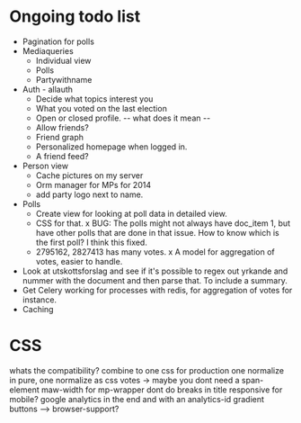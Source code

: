 # Ongoing todo list

* Pagination for polls
* Mediaqueries
    - Individual view
    - Polls
    - Partywithname
* Auth - allauth
    - Decide what topics interest you
    - What you voted on the last election
    - Open or closed profile. -- what does it mean -- 
    - Allow friends?
    - Friend graph
    - Personalized homepage when logged in. 
    - A friend feed?
* Person view
    - Cache pictures on my server
    - Orm manager for MPs for 2014
    - add party logo next to name.
* Polls
    - Create view for looking at poll data in detailed view. 
    - CSS for that. 
    x BUG: The polls might not always have doc_item 1, but have other polls that are done in that issue. How to know which is the first poll? I think this fixed. 
    - 2795162, 2827413 has many votes. 
x A model for aggregation of votes, easier to handle.
* Look at utskottsforslag and see if it's possible to regex out yrkande and nummer with the document and then parse that. To include a summary. 
* Get Celery working for processes with redis, for aggregation of votes for instance. 
* Caching


# CSS
whats the compatibility?
combine to one css for production
one normalize in pure, one normalize as css
votes -> maybe you dont need a span-element
maw-width for mp-wrapper
dont do breaks in title
responsive for mobile?
google analytics in the end and with an analytics-id
gradient buttons --> browser-support?

